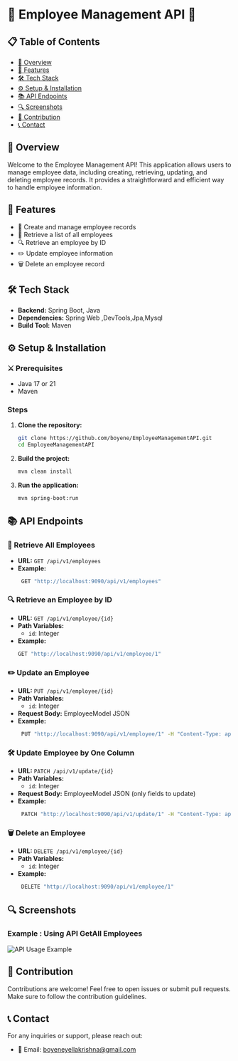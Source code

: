 # 🌟 Employee Management API 🌟

## 📋 Table of Contents
- [📖 Overview](#-overview)
- [🚀 Features](#-features)
- [🛠️ Tech Stack](#️-tech-stack)
- [⚙️ Setup & Installation](#️-setup--installation)
- [📚 API Endpoints](#-api-endpoints)
- [🔍 Screenshots](#-screenshots)
- [🙌 Contribution](#-contribution)
- [📞 Contact](#-contact)

## 📖 Overview
Welcome to the Employee Management API! This application allows users to manage employee data, including creating, retrieving, updating, and deleting employee records. It provides a straightforward and efficient way to handle employee information.

## 🚀 Features
- 🌟 Create and manage employee records
- 📜 Retrieve a list of all employees
- 🔍 Retrieve an employee by ID
- ✏️ Update employee information
- 🗑️ Delete an employee record

## 🛠️ Tech Stack
- **Backend:** Spring Boot, Java
- **Dependencies:** Spring Web ,DevTools,Jpa,Mysql
- **Build Tool:** Maven

## ⚙️ Setup & Installation
### ⚔️ Prerequisites
- Java 17 or 21
- Maven

### Steps
1. **Clone the repository:**
    ```bash
    git clone https://github.com/boyene/EmployeeManagementAPI.git
    cd EmployeeManagementAPI
    ```

2. **Build the project:**
    ```bash
    mvn clean install
    ```

3. **Run the application:**
    ```bash
    mvn spring-boot:run
    ```

## 📚 API Endpoints

### 📜 Retrieve All Employees
- **URL:** `GET /api/v1/employees`
- **Example:**
    ```bash
     GET "http://localhost:9090/api/v1/employees"
    ```

### 🔍 Retrieve an Employee by ID
- **URL:** `GET /api/v1/employee/{id}`
- **Path Variables:**
  - `id`: Integer
- **Example:**
    ```bash
    GET "http://localhost:9090/api/v1/employee/1"
    ```

### ✏️ Update an Employee
- **URL:** `PUT /api/v1/employee/{id}`
- **Path Variables:**
  - `id`: Integer
- **Request Body:** EmployeeModel JSON
- **Example:**
    ```bash
     PUT "http://localhost:9090/api/v1/employee/1" -H "Content-Type: application/json" -d '{"id":1,"name":"John Smith","salary":55000}'
    ```

### 🛠️ Update Employee by One Column
- **URL:** `PATCH /api/v1/update/{id}`
- **Path Variables:**
  - `id`: Integer
- **Request Body:** EmployeeModel JSON (only fields to update)
- **Example:**
    ```bash
     PATCH "http://localhost:9090/api/v1/update/1" -H "Content-Type: application/json" -d '{"name":"John Smith"}'
    ```

### 🗑️ Delete an Employee
- **URL:** `DELETE /api/v1/employee/{id}`
- **Path Variables:**
  - `id`: Integer
- **Example:**
    ```bash
     DELETE "http://localhost:9090/api/v1/employee/1"
    ```

## 🔍 Screenshots
### Example : Using API GetAll Employees
![API Usage Example](https://res.cloudinary.com/dzmws75jp/image/upload/v1722797609/Screenshot_2024-08-05_002150_x9oprf.png)

## 🙌 Contribution
Contributions are welcome! Feel free to open issues or submit pull requests. Make sure to follow the contribution guidelines.

## 📞 Contact
For any inquiries or support, please reach out:
- 📧 Email: boyeneyellakrishna@gmail.com
